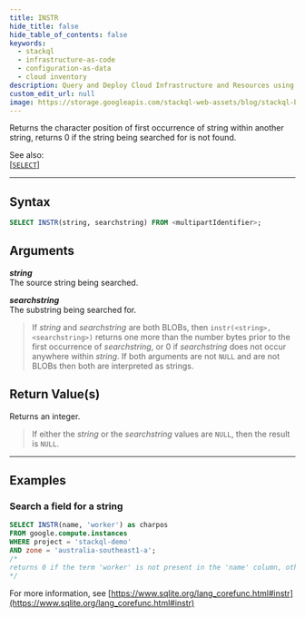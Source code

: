 ```yaml
---
title: INSTR
hide_title: false
hide_table_of_contents: false
keywords:
  - stackql
  - infrastructure-as-code
  - configuration-as-data
  - cloud inventory
description: Query and Deploy Cloud Infrastructure and Resources using SQL
custom_edit_url: null
image: https://storage.googleapis.com/stackql-web-assets/blog/stackql-blog-post-featured-image.png
---
```

Returns the character position of first occurrence of string within another string, returns 0 if the string being searched for is not found.

See also:  
[[` SELECT `]](/docs/language-spec/select)

* * * 

## Syntax

```sql
SELECT INSTR(string, searchstring) FROM <multipartIdentifier>;
```

## Arguments

__*string*__  
The source string being searched.

__*searchstring*__  
The substring being searched for.

> If *string* and *searchstring* are both BLOBs, then `instr(<string>, <searchstring>)` returns one more than the number bytes prior to the first occurrence of *searchstring*, or 0 if *searchstring* does not occur anywhere within *string*. If both arguments are not `NULL` and are not BLOBs then both are interpreted as strings. 

## Return Value(s)
Returns an integer.

> If either the *string* or the *searchstring* values are `NULL`, then the result is `NULL`.

* * *

## Examples

### Search a field for a string

```sql
SELECT INSTR(name, 'worker') as charpos
FROM google.compute.instances 
WHERE project = 'stackql-demo' 
AND zone = 'australia-southeast1-a';
/*
returns 0 if the term 'worker' is not present in the 'name' column, otherwise returns the character position (starting from 1) of the first occurence of the term 'worker' in the 'name' column
*/
```

For more information, see [https://www.sqlite.org/lang_corefunc.html#instr](https://www.sqlite.org/lang_corefunc.html#instr)